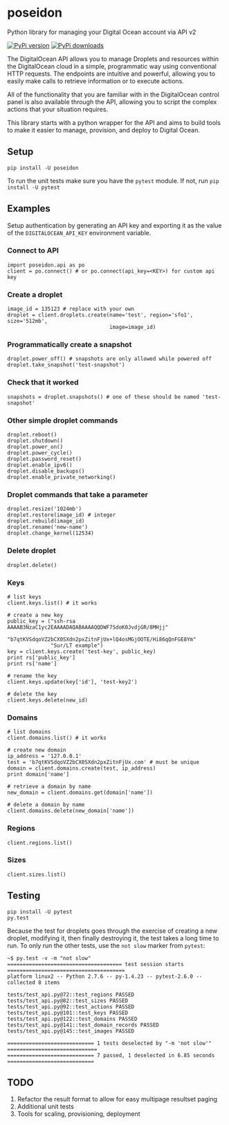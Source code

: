 poseidon
========

Python library for managing your Digital Ocean account via API v2

[![PyPi version](https://pypip.in/v/poseidon/badge.png)](https://crate.io/packages/poseidon/)
[![PyPi downloads](https://pypip.in/d/poseidon/badge.png)](https://crate.io/packages/poseidon/)

The DigitalOcean API allows you to manage Droplets and resources within the
DigitalOcean cloud in a simple, programmatic way using conventional HTTP
requests. The endpoints are intuitive and powerful, allowing you to easily make
calls to retrieve information or to execute actions.

All of the functionality that you are familiar with in the DigitalOcean control
panel is also available through the API, allowing you to script the complex
actions that your situation requires.

This library starts with a python wrapper for the API and aims to build tools to
make it easier to manage, provision, and deploy to Digital Ocean.


Setup
-----
`pip install -U poseidon`

To run the unit tests make sure you have the `pytest` module.
If not, run `pip install -U pytest`


Examples
--------
Setup authentication by generating an API key and exporting it as the value of the
`DIGITALOCEAN_API_KEY` environment variable.


### Connect to API
```
import poseidon.api as po
client = po.connect() # or po.connect(api_key=<KEY>) for custom api key
```

### Create a droplet
```
image_id = 135123 # replace with your own
droplet = client.droplets.create(name='test', region='sfo1', size='512mb',
                                 image=image_id)
```

### Programmatically create a snapshot
```
droplet.power_off() # snapshots are only allowed while powered off
droplet.take_snapshot('test-snapshot')
```

### Check that it worked
```
snapshots = droplet.snapshots() # one of these should be named 'test-snapshot'
```

### Other simple droplet commands
```
droplet.reboot()
droplet.shutdown()
droplet.power_on()
droplet.power_cycle()
droplet.password_reset()
droplet.enable_ipv6()
droplet.disable_backups()
droplet.enable_private_networking()
```

### Droplet commands that take a parameter
```
droplet.resize('1024mb')
droplet.restore(image_id) # integer
droplet.rebuild(image_id)
droplet.rename('new-name')
droplet.change_kernel(12534)
```

### Delete droplet
`droplet.delete()`

### Keys
```
# list keys
client.keys.list() # it works

# create a new key
public_key = ("ssh-rsa AAAAB3NzaC1yc2EAAAADAQABAAAAQQDWF7SdoK0JvdjGR/8MHjj"
              "b7qtKVSdqoVZ2bCX0SXdn2pxZitnFjUx+lQ4osMGjOOTE/Hi86qQnFGE8Ym"
              "Sur/LT example")
key = client.keys.create('test-key', public_key)
print rs['public_key']
print rs['name']

# rename the key
client.keys.update(key['id'], 'test-key2')

# delete the key
client.keys.delete(new_id)
```

### Domains
```
# list domains
client.domains.list() # it works

# create new domain
ip_address = '127.0.0.1'
test = 'b7qtKVSdqoVZ2bCX0SXdn2pxZitnFjUx.com' # must be unique
domain = client.domains.create(test, ip_address)
print domain['name']

# retrieve a domain by name
new_domain = client.domains.get(domain['name'])

# delete a domain by name
client.domains.delete(new_domain['name'])
```

### Regions
`client.regions.list()`
### Sizes
`client.sizes.list()`


Testing
-------
```
pip install -U pytest
py.test
```

Because the test for droplets goes through the exercise of creating a new droplet,
modifying it, then finally destroying it, the test takes a long time to run.
To only run the other tests, use the `not slow` marker from `pytest`:

```
~$ py.test -v -m "not slow"
===================================== test session starts ======================================
platform linux2 -- Python 2.7.6 -- py-1.4.23 -- pytest-2.6.0 --
collected 8 items

tests/test_api.py@72::test_regions PASSED
tests/test_api.py@82::test_sizes PASSED
tests/test_api.py@92::test_actions PASSED
tests/test_api.py@101::test_keys PASSED
tests/test_api.py@122::test_domains PASSED
tests/test_api.py@141::test_domain_records PASSED
tests/test_api.py@145::test_images PASSED

============================ 1 tests deselected by "-m 'not slow'" =============================
============================ 7 passed, 1 deselected in 6.85 seconds ============================
```

TODO
----
1. Refactor the result format to allow for easy multipage resultset paging
2. Additional unit tests
3. Tools for scaling, provisioning, deployment
